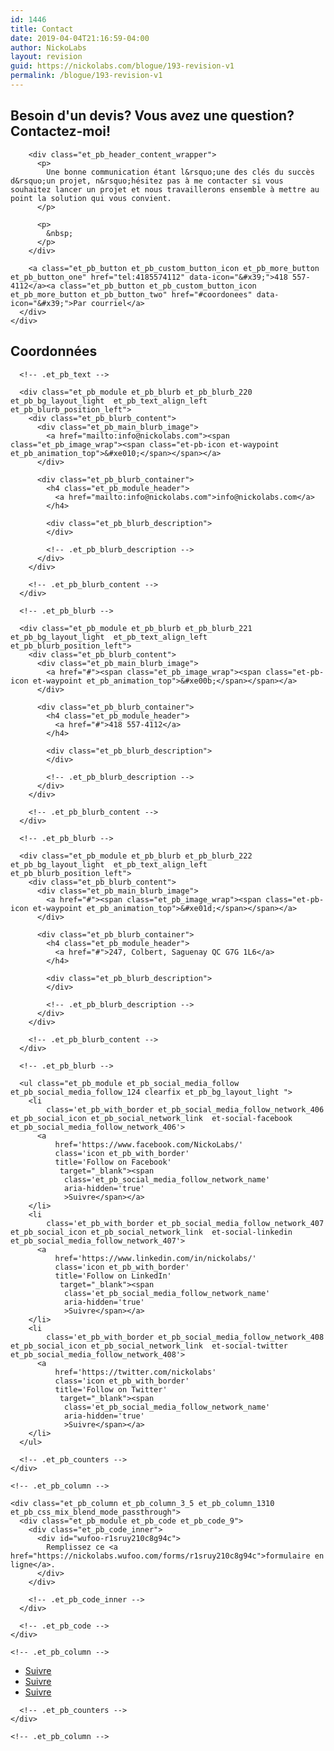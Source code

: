 ```yaml
---
id: 1446
title: Contact
date: 2019-04-04T21:16:59-04:00
author: NickoLabs
layout: revision
guid: https://nickolabs.com/blogue/193-revision-v1
permalink: /blogue/193-revision-v1
---
```

<div class="et_pb_section et_pb_section_504 et_animated et_pb_with_background et_pb_section_parallax et_pb_fullwidth_section et_section_regular">
  <div class="et_parallax_bg" style="background-image: url(https://nickolabs.com/wp-content/uploads/2018/12/bg-hero.png);">
  </div><section class="et_pb_module et_pb_fullwidth_header et_pb_fullwidth_header_165 et_animated et_hover_enabled et_pb_bg_layout_light et_pb_text_align_left"> 
  
  <div class="et_pb_fullwidth_header_container left">
    <div class="header-content-container center">
      <div class="header-content">
        <h1 class="et_pb_module_header">
          Besoin d'un devis? Vous avez une question? Contactez-moi!
        </h1>
        
        <div class="et_pb_header_content_wrapper">
          <p>
            Une bonne communication étant l&rsquo;une des clés du succès d&rsquo;un projet, n&rsquo;hésitez pas à me contacter si vous souhaitez lancer un projet et nous travaillerons ensemble à mettre au point la solution qui vous convient.
          </p>
          
          <p>
            &nbsp;
          </p>
        </div>
        
        <a class="et_pb_button et_pb_custom_button_icon et_pb_more_button et_pb_button_one" href="tel:4185574112" data-icon="&#x39;">418 557-4112</a><a class="et_pb_button et_pb_custom_button_icon et_pb_more_button et_pb_button_two" href="#coordonees" data-icon="&#x39;">Par courriel</a>
      </div>
    </div>
  </div>
  
  <div class="et_pb_fullwidth_header_overlay">
  </div>
  
  <div class="et_pb_fullwidth_header_scroll">
  </div></section>
</div>

<!-- .et_pb_section -->

<div class="et_pb_section et_pb_section_505 et_section_regular">
  <div id="coordonees" class="et_pb_row et_pb_row_677 et_animated et_pb_equal_columns">
    <div class="et_pb_column et_pb_column_2_5 et_pb_column_1309    et_pb_css_mix_blend_mode_passthrough">
      <div class="et_pb_module et_pb_text et_pb_text_673 et_pb_bg_layout_light  et_pb_text_align_left">
        <div class="et_pb_text_inner">
          <h2>
            Coordonnées
          </h2>
        </div>
      </div>
      
      <!-- .et_pb_text -->
      
      <div class="et_pb_module et_pb_blurb et_pb_blurb_220 et_pb_bg_layout_light  et_pb_text_align_left  et_pb_blurb_position_left">
        <div class="et_pb_blurb_content">
          <div class="et_pb_main_blurb_image">
            <a href="mailto:info@nickolabs.com"><span class="et_pb_image_wrap"><span class="et-pb-icon et-waypoint et_pb_animation_top">&#xe010;</span></span></a>
          </div>
          
          <div class="et_pb_blurb_container">
            <h4 class="et_pb_module_header">
              <a href="mailto:info@nickolabs.com">info@nickolabs.com</a>
            </h4>
            
            <div class="et_pb_blurb_description">
            </div>
            
            <!-- .et_pb_blurb_description -->
          </div>
        </div>
        
        <!-- .et_pb_blurb_content -->
      </div>
      
      <!-- .et_pb_blurb -->
      
      <div class="et_pb_module et_pb_blurb et_pb_blurb_221 et_pb_bg_layout_light  et_pb_text_align_left  et_pb_blurb_position_left">
        <div class="et_pb_blurb_content">
          <div class="et_pb_main_blurb_image">
            <a href="#"><span class="et_pb_image_wrap"><span class="et-pb-icon et-waypoint et_pb_animation_top">&#xe00b;</span></span></a>
          </div>
          
          <div class="et_pb_blurb_container">
            <h4 class="et_pb_module_header">
              <a href="#">418 557-4112</a>
            </h4>
            
            <div class="et_pb_blurb_description">
            </div>
            
            <!-- .et_pb_blurb_description -->
          </div>
        </div>
        
        <!-- .et_pb_blurb_content -->
      </div>
      
      <!-- .et_pb_blurb -->
      
      <div class="et_pb_module et_pb_blurb et_pb_blurb_222 et_pb_bg_layout_light  et_pb_text_align_left  et_pb_blurb_position_left">
        <div class="et_pb_blurb_content">
          <div class="et_pb_main_blurb_image">
            <a href="#"><span class="et_pb_image_wrap"><span class="et-pb-icon et-waypoint et_pb_animation_top">&#xe01d;</span></span></a>
          </div>
          
          <div class="et_pb_blurb_container">
            <h4 class="et_pb_module_header">
              <a href="#">247, Colbert, Saguenay QC G7G 1L6</a>
            </h4>
            
            <div class="et_pb_blurb_description">
            </div>
            
            <!-- .et_pb_blurb_description -->
          </div>
        </div>
        
        <!-- .et_pb_blurb_content -->
      </div>
      
      <!-- .et_pb_blurb -->
      
      <ul class="et_pb_module et_pb_social_media_follow et_pb_social_media_follow_124 clearfix et_pb_bg_layout_light ">
        <li
            class='et_pb_with_border et_pb_social_media_follow_network_406 et_pb_social_icon et_pb_social_network_link  et-social-facebook et_pb_social_media_follow_network_406'>
          <a
              href='https://www.facebook.com/NickoLabs/'
              class='icon et_pb_with_border'
              title='Follow on Facebook'
               target="_blank"><span
                class='et_pb_social_media_follow_network_name'
                aria-hidden='true'
                >Suivre</span></a>
        </li>
        <li
            class='et_pb_with_border et_pb_social_media_follow_network_407 et_pb_social_icon et_pb_social_network_link  et-social-linkedin et_pb_social_media_follow_network_407'>
          <a
              href='https://www.linkedin.com/in/nickolabs/'
              class='icon et_pb_with_border'
              title='Follow on LinkedIn'
               target="_blank"><span
                class='et_pb_social_media_follow_network_name'
                aria-hidden='true'
                >Suivre</span></a>
        </li>
        <li
            class='et_pb_with_border et_pb_social_media_follow_network_408 et_pb_social_icon et_pb_social_network_link  et-social-twitter et_pb_social_media_follow_network_408'>
          <a
              href='https://twitter.com/nickolabs'
              class='icon et_pb_with_border'
              title='Follow on Twitter'
               target="_blank"><span
                class='et_pb_social_media_follow_network_name'
                aria-hidden='true'
                >Suivre</span></a>
        </li>
      </ul>
      
      <!-- .et_pb_counters -->
    </div>
    
    <!-- .et_pb_column -->
    
    <div class="et_pb_column et_pb_column_3_5 et_pb_column_1310    et_pb_css_mix_blend_mode_passthrough">
      <div class="et_pb_module et_pb_code et_pb_code_9">
        <div class="et_pb_code_inner">
          <div id="wufoo-r1sruy210c8g94c">
            Remplissez ce <a href="https://nickolabs.wufoo.com/forms/r1sruy210c8g94c">formulaire en ligne</a>.
          </div>
        </div>
        
        <!-- .et_pb_code_inner -->
      </div>
      
      <!-- .et_pb_code -->
    </div>
    
    <!-- .et_pb_column -->
  </div>
  
  <!-- .et_pb_row -->
</div>

<!-- .et_pb_section -->

<div class="et_pb_section et_pb_section_506 et_pb_with_background et_section_regular">
  <div class="et_pb_row et_pb_row_678">
    <div class="et_pb_column et_pb_column_4_4 et_pb_column_1311    et_pb_css_mix_blend_mode_passthrough et-last-child">
      <ul class="et_pb_module et_pb_social_media_follow et_pb_social_media_follow_125 clearfix et_pb_bg_layout_light  et_pb_text_align_center">
        <li
            class='et_pb_with_border et_pb_social_media_follow_network_409 et_pb_social_icon et_pb_social_network_link  et-social-facebook et_pb_social_media_follow_network_409'>
          <a
              href='https://www.facebook.com/NickoLabs/'
              class='icon et_pb_with_border'
              title='Follow on Facebook'
               target="_blank"><span
                class='et_pb_social_media_follow_network_name'
                aria-hidden='true'
                >Suivre</span></a>
        </li>
        <li
            class='et_pb_with_border et_pb_social_media_follow_network_410 et_pb_social_icon et_pb_social_network_link  et-social-linkedin et_pb_social_media_follow_network_410'>
          <a
              href='https://www.linkedin.com/in/nickolabs/'
              class='icon et_pb_with_border'
              title='Follow on LinkedIn'
               target="_blank"><span
                class='et_pb_social_media_follow_network_name'
                aria-hidden='true'
                >Suivre</span></a>
        </li>
        <li
            class='et_pb_with_border et_pb_social_media_follow_network_411 et_pb_social_icon et_pb_social_network_link  et-social-twitter et_pb_social_media_follow_network_411'>
          <a
              href='https://twitter.com/nickolabs'
              class='icon et_pb_with_border'
              title='Follow on Twitter'
               target="_blank"><span
                class='et_pb_social_media_follow_network_name'
                aria-hidden='true'
                >Suivre</span></a>
        </li>
      </ul>
      
      <!-- .et_pb_counters -->
    </div>
    
    <!-- .et_pb_column -->
  </div>
  
  <!-- .et_pb_row -->
</div>

<!-- .et_pb_section -->